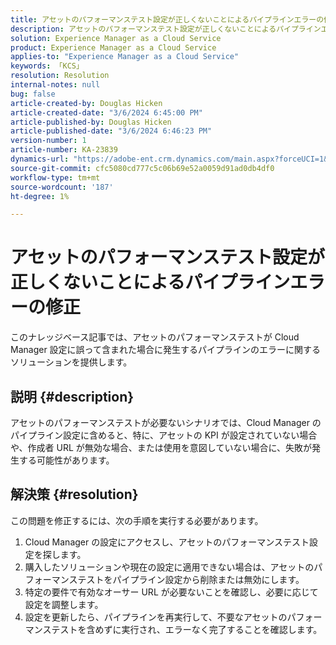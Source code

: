 ```yaml
---
title: アセットのパフォーマンステスト設定が正しくないことによるパイプラインエラーの修正
description: アセットのパフォーマンステスト設定が正しくないことによるパイプラインエラーの修正
solution: Experience Manager as a Cloud Service
product: Experience Manager as a Cloud Service
applies-to: "Experience Manager as a Cloud Service"
keywords: 「KCS」
resolution: Resolution
internal-notes: null
bug: false
article-created-by: Douglas Hicken
article-created-date: "3/6/2024 6:45:00 PM"
article-published-by: Douglas Hicken
article-published-date: "3/6/2024 6:46:23 PM"
version-number: 1
article-number: KA-23839
dynamics-url: "https://adobe-ent.crm.dynamics.com/main.aspx?forceUCI=1&pagetype=entityrecord&etn=knowledgearticle&id=f534b49e-e9db-ee11-904d-6045bd006793"
source-git-commit: cfc5080cd777c5c06b69e52a0059d91ad0db4df0
workflow-type: tm+mt
source-wordcount: '187'
ht-degree: 1%

---
```


# アセットのパフォーマンステスト設定が正しくないことによるパイプラインエラーの修正


このナレッジベース記事では、アセットのパフォーマンステストが Cloud Manager 設定に誤って含まれた場合に発生するパイプラインのエラーに関するソリューションを提供します。

## 説明 {#description}

アセットのパフォーマンステストが必要ないシナリオでは、Cloud Manager のパイプライン設定に含めると、特に、アセットの KPI が設定されていない場合や、作成者 URL が無効な場合、または使用を意図していない場合に、失敗が発生する可能性があります。

## 解決策 {#resolution}


この問題を修正するには、次の手順を実行する必要があります。
1. Cloud Manager の設定にアクセスし、アセットのパフォーマンステスト設定を探します。
2. 購入したソリューションや現在の設定に適用できない場合は、アセットのパフォーマンステストをパイプライン設定から削除または無効にします。
3. 特定の要件で有効なオーサー URL が必要ないことを確認し、必要に応じて設定を調整します。
4. 設定を更新したら、パイプラインを再実行して、不要なアセットのパフォーマンステストを含めずに実行され、エラーなく完了することを確認します。
